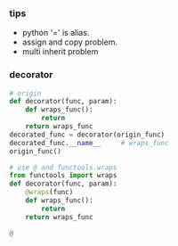 ### tips
- python '=' is alias.
- assign and copy problem.
- multi inherit problem

### decorator
```python
# origin
def decorator(func, param):
	def wraps_func():
		return
	return wraps_func
decorated_func = decorator(origin_func)
decorated_func.__name__ 	# wraps_func
origin_func()

# use @ and functools.wraps
from functools import wraps
def decorator(func, param):
	@wraps(func)
	def wraps_func():
		return
	return wraps_func

@
```
